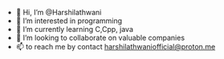 - 👋 Hi, I’m @Harshilathwani
- 👀 I’m interested in programming
- 🌱 I’m currently learning C,Cpp, java
- 💞️ I’m looking to collaborate on valuable companies
- 📫 to reach me by contact harshilathwaniofficial@proton.me

<!---
Harshilathwani/Harshilathwani is a ✨ special ✨ repository because its `read.me` (this file) appears on your GitHub profile.
You can click the Preview link to take a look at your changes.
--->
